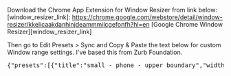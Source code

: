 Download the Chrome App Extension for Window Resizer from link below:
[window_resizer_link]: https://chrome.google.com/webstore/detail/window-resizer/kkelicaakdanhinjdeammmilcgefonfh?hl=en
[Google Chrome Window Resizer][window_resizer_link]

Then go to Edit Presets > Sync and Copy & Paste the text below for custom Window range settings.
I've based this from Zurb Foundation.

<pre>
{"presets":[{"title":"small - phone - upper boundary","width":"640","height":"768","type":"smartphone","target":"window","X":"","Y":"","pos":"0"},{"title":"medium - tablet - lower boundary","width":"641","height":"768","type":"tablet","target":"window","X":"","Y":"","pos":"0"},{"title":"medium - tablet - upper boundary","width":"1024","height":"768","type":"tablet","target":"viewport","X":"","Y":"","pos":"0"},{"title":"large - desktop - lower boundary","width":"1025","height":"768","type":"desktop","target":"window","X":"","Y":"","pos":"0"},{"title":"large - desktop - upper boundary","width":"1440","height":"768","type":"desktop","target":"window","X":"","Y":"","pos":"0"},{"title":"xlarge - desktop - lower boundary","width":"1441","height":"768","type":"desktop","target":"window","X":"","Y":"","pos":"0"},{"title":"xlarge - desktop - upper boundary","width":"1920","height":"768","type":"desktop","target":"window","X":"","Y":"","pos":"0","ID":6},{"title":"xxlarge - desktop - lower boundary","width":"1921","height":"768","type":"desktop","target":"window","X":"","Y":"","pos":"0","ID":7}],"settings":{"popupWidth":"250","tooltipDelay":"2000"}}
</pre>
